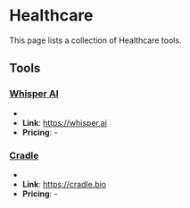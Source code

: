 # Healthcare

This page lists a collection of Healthcare tools.

## Tools

### [Whisper AI](https://whisper.ai)
-
- **Link**: https://whisper.ai
- **Pricing**: -

### [Cradle](https://cradle.bio)
-
- **Link**: https://cradle.bio
- **Pricing**: -

